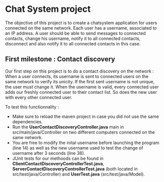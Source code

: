 # Chat System project 

The objective of this project is to create a chatsystem application for users connected on the same network. Each user has a username, associated to an IP address. A user should be able to send messages to connected contacts, change his username, notify it to all connected contacts, disconnect and also notify it to all connected contacts in this case.


## First milestone : Contact discovery 

Our first step on this project is to do a contact discovery on the network : When a user connects, its username is sent to connected users on the same network to verify its unicity. If the first sent username is not unique, the user must change it. When the username is valid, every connected user adds our freshly connected user to their contact list. So does the new user with every other connected user. 

To test this functionnality : 
- Make sure to reload the maven project in case you did not use the same dependencies.
- Run the **UserContactDiscoveryController.java** main in src/main/java/Controller on two different computers connected on the same network.
- You are free to modify the inital username before launching the program (line 14) as well as the new username used to test the change of username after 3 seconds (line 38). 
- JUnit tests for our methoods can be found in **ClientContactDiscoveryControllerTest.java**, **ServerContactDiscoveryControllerTest.java** (both located in src/test/java/Controller) and **UserTest.java** (src/test/java/Model).
